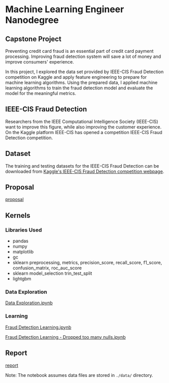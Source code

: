# Machine Learning Engineer Nanodegree
## Capstone Project

Preventing credit card fraud is an essential part of credit card payment processing. Improving fraud detection system will save a lot of money and improve consumers' experience.

In this project, I explored the data set provided by IEEE-CIS Fraud Detection competition on Kaggle and apply feature engineering to prepare for machine learning algorithms. Using the prepared data, I applied machine learning algorithms to train the fraud detection model and evaluate the model for the meaningful metrics.


## IEEE-CIS Fraud Detection

Researchers from the IEEE Computational Intelligence Society (IEEE-CIS) want to improve this figure, while also improving the customer experience. On the Kaggle platform IEEE-CIS has opened a competition IEEE-CIS Fraud Detection competition.


## Dataset

The training and testing datasets for the IEEE-CIS Fraud Detection can be downloaded from [Kaggle's IEEE-CIS Fraud Detection competition webpage](https://www.kaggle.com/c/ieee-fraud-detection/data).


## Proposal

[proposal](proposal.pdf)

## Kernels

### Libraries Used
- pandas
- numpy
- matplotlib
- gc
- sklearn preprocessing, metrics, precision_score, recall_score, f1_score, confusion_matrix, roc_auc_score
- sklearn model_selection trin_test_split
- lightgbm


### Data Exploration

[Data Exploration.ipynb](Data%20Exploration.ipynb)

### Learning

[Fraud Detection Learning.ipynb](Data%20Exploration.ipynb)

[Fraud Detection Learning - Dropped too many nulls.ipynb](Fraud%20Detection%20Learning%20-%20Dropped%20too%20many%20nulls.ipynb)

## Report

[report](report.pdf)


Note: The notebook assumes data files are stored in `./data/` directory.
